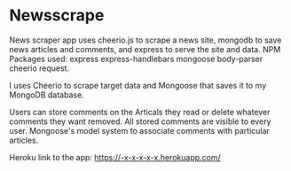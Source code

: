 # Newsscrape
News scraper app uses cheerio.js to scrape a news site, mongodb to save news articles and comments, and express to serve the site and data.
NPM Packages used: express express-handlebars mongoose body-parser cheerio request.

I uses Cheerio to scrape target data and Mongoose that saves it to my MongoDB database.

Users can store comments on the Articals they read or delete whatever comments they want removed. All stored comments are visible to every user. Mongoose's model system to associate comments with particular articles.

Heroku link to the app: https://-x-x-x-x-x.herokuapp.com/

